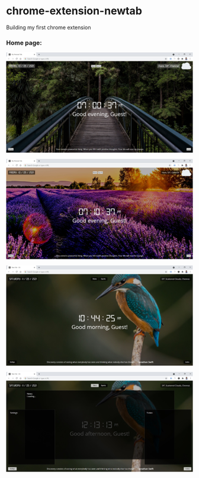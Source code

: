# chrome-extension-newtab
Building my first chrome extension 

### Home page:

![image](https://github.com/vulchivijay/chrome-extension-background-image-with-time/blob/main/screenshots/home-page.jpg)

![image](https://github.com/vulchivijay/chrome-extension-background-image-with-time/blob/main/screenshots/home-page-2.jpg)

![image](https://github.com/vulchivijay/chrome-extension-background-image-with-time/blob/main/screenshots/home-page-3.jpg)

![image](https://github.com/vulchivijay/chrome-extension-background-image-with-time/blob/main/screenshots/home-page-4.jpg)
